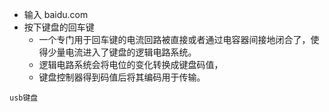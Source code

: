 - 输入 baidu.com
- 按下键盘的回车键
  - 一个专门用于回车键的电流回路被直接或者通过电容器间接地闭合了，使得少量电流进入了键盘的逻辑电路系统。
  - 逻辑电路系统会将电位的变化转换成键盘码值，
  - 键盘控制器得到码值后将其编码用于传输。

`usb键盘`
